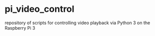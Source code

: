 # pi_video_control
repository of scripts for controlling video playback via Python 3 on the Raspberry Pi 3
